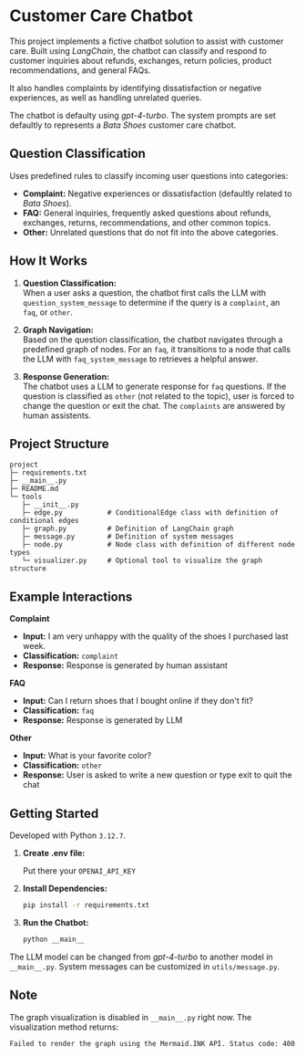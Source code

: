 # Customer Care Chatbot

This project implements a fictive chatbot solution to assist with customer care. Built using *LangChain*, the chatbot can classify and respond to customer inquiries about refunds, exchanges, return policies, product recommendations, and general FAQs. 

It also handles complaints by identifying dissatisfaction or negative experiences, as well as handling unrelated queries.

The chatbot is defaulty using *gpt-4-turbo*. The system prompts are set defaultly to represents a *Bata Shoes* customer care chatbot.

## Question Classification
 
  Uses predefined rules to classify incoming user questions into categories:
  
  - **Complaint:** Negative experiences or dissatisfaction (defaultly related to *Bata Shoes*).
  - **FAQ:** General inquiries, frequently asked questions about refunds, exchanges, returns, recommendations, and other common topics.
  - **Other:** Unrelated questions that do not fit into the above categories.

## How It Works

1. **Question Classification:**  
   When a user asks a question, the chatbot first calls the LLM with `question_system_message` to determine if the query is a `complaint`, an `faq`, or `other`.

2. **Graph Navigation:**  
   Based on the question classification, the chatbot navigates through a predefined graph of nodes. For an `faq`, it transitions to a node that calls the LLM with `faq_system_message` to retrieves a helpful answer.

3. **Response Generation:**  
   The chatbot uses a LLM to generate response for `faq` questions. If the question is classified as `other` (not related to the topic), user is forced to change the question or exit the chat. The `complaints` are answered by human assistents.

## Project Structure
```plaintext
project
├─ requirements.txt     
├─ __main__.py          
├─ README.md           
└─ tools
   ├─ __init__.py 
   ├─ edge.py           # ConditionalEdge class with definition of conditional edges
   ├─ graph.py          # Definition of LangChain graph
   ├─ message.py        # Definition of system messages
   ├─ node.py           # Node class with definition of different node types
   └─ visualizer.py     # Optional tool to visualize the graph structure 
```
## Example Interactions

**Complaint**
- **Input:** I am very unhappy with the quality of the shoes I purchased last week.
- **Classification:** `complaint`
- **Response:** Response is generated by human assistant

**FAQ**
- **Input:** Can I return shoes that I bought online if they don't fit?
- **Classification:** `faq`
- **Response:** Response is generated by LLM

**Other**
- **Input:** What is your favorite color?
- **Classification:** `other`
- **Response:** User is asked to write a new question or type exit to quit the chat


## Getting Started

Developed with Python `3.12.7`.

1. **Create .env file:**

   Put there your `OPENAI_API_KEY`

1. **Install Dependencies:**

   ```bash
   pip install -r requirements.txt
   ```
   
2. **Run the Chatbot:**
   ```bash
   python __main__
   ```

The LLM model can be changed from *gpt-4-turbo* to another model in `__main__.py`. System messages can be customized in `utils/message.py`.

## Note

   The graph visualization is disabled in `__main__.py` right now. The visualization method returns:
   ```bash
   Failed to render the graph using the Mermaid.INK API. Status code: 400.
   ```